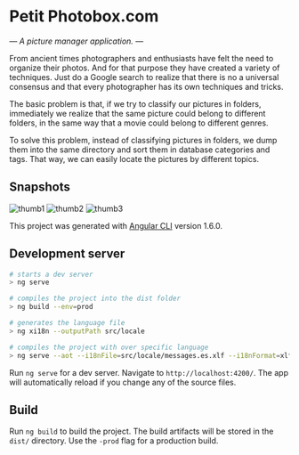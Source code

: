 # Petit Photobox.com

*— A picture manager application. —*

From ancient times photographers and enthusiasts have felt the need to organize their photos. And for that purpose they have created a variety of techniques. Just do a Google search to realize that there is no a universal consensus and that every photographer has its own techniques and tricks.

The basic problem is that, if we try to classify our pictures in folders, immediately we realize that the same picture could belong to different folders, in the same way that a movie could belong to different genres.

To solve this problem, instead of classifying pictures in folders, we dump them into the same directory and sort them in database categories and tags. That way, we can easily locate the pictures by different topics.

## Snapshots

![thumb1](https://user-images.githubusercontent.com/5312427/35579741-a0a5354e-05e7-11e8-999f-3e95e1ca29bc.png)
![thumb2](https://user-images.githubusercontent.com/5312427/35579765-af6ef66e-05e7-11e8-8d81-0d10d57358f2.png)
![thumb3](https://user-images.githubusercontent.com/5312427/35579768-b00587a0-05e7-11e8-978c-a216670441dc.png)

This project was generated with [Angular CLI](https://github.com/angular/angular-cli) version 1.6.0.

## Development server

```bash
# starts a dev server
> ng serve

# compiles the project into the dist folder
> ng build --env=prod

# generates the language file
> ng xi18n --outputPath src/locale

# compiles the project with over specific language
> ng serve --aot --i18nFile=src/locale/messages.es.xlf --i18nFormat=xlf --locale=es
```

Run `ng serve` for a dev server. Navigate to `http://localhost:4200/`. The app will automatically reload if you change any of the source files.

## Build

Run `ng build` to build the project. The build artifacts will be stored in the `dist/` directory. Use the `-prod` flag for a production build.
